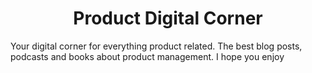 
<h1 align="center">
Product Digital Corner
</h1>

Your digital corner for everything product related. The best blog posts, podcasts and books about product management. I hope you enjoy